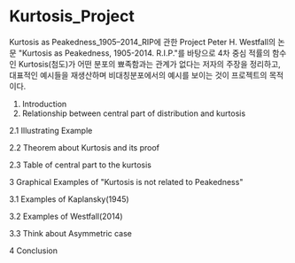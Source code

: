 # Kurtosis_Project
Kurtosis as Peakedness_1905–2014_RIP에 관한 Project
Peter H. Westfall의 논문 "Kurtosis as Peakedness, 1905-2014. R.I.P."를 바탕으로 4차 중심 적률의 함수인 Kurtosis(첨도)가 어떤 분포의 뾰족함과는 관계가 없다는 저자의 주장을 정리하고, 대표적인 예시들을 재생산하며 비대칭분포에서의 예시를 보이는 것이 프로젝트의 목적이다.
1. Introduction
2. Relationship between central part of distribution and kurtosis

  2.1 Illustrating Example
  
  2.2 Theorem about Kurtosis and its proof
  
  2.3 Table of central part to the kurtosis

3 Graphical Examples of "Kurtosis is not related to Peakedness"
  
  3.1 Examples of Kaplansky(1945)
  
  3.2 Examples of Westfall(2014)
  
  3.3 Think about Asymmetric case

4 Conclusion
